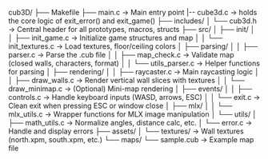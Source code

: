 cub3D/
├── Makefile
├── main.c                → Main entry point
|-- cube3d.c              -> holds the core logic of exit_error() and  exit_game()
├── includes/
│   └── cub3d.h            → Central header for all prototypes, macros, structs
├── src/
│   ├── init/
│   │   ├── init_game.c     → Initialize game structures and map
│   │   └── init_textures.c → Load textures, floor/ceiling colors
│   ├── parsing/
│   │   ├── parser.c        → Parse the .cub file
│   │   ├── map_check.c     → Validate map (closed walls, characters, format)
│   │   └── utils_parser.c  → Helper functions for parsing
│   ├── rendering/
│   │   ├── raycaster.c     → Main raycasting logic
│   │   ├── draw_walls.c    → Render vertical wall slices with textures
│   │   └── draw_minimap.c  → (Optional) Mini-map rendering
│   ├── events/
│   │   ├── controls.c      → Handle keyboard inputs (WASD, arrows, ESC)
│   │   └── exit.c          → Clean exit when pressing ESC or window close
│   ├── mlx/
│   │   └── mlx_utils.c     → Wrapper functions for MLX image manipulation
│   └── utils/
│       ├── math_utils.c    → Normalize angles, distance calc, etc.
│       └── error.c         → Handle and display errors
├── assets/
│   └── textures/           → Wall textures (north.xpm, south.xpm, etc.)
└── maps/
    └── sample.cub         → Example map file

